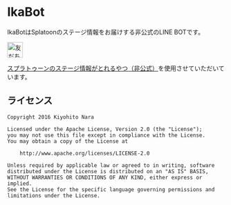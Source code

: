 # IkaBot
IkaBotはSplatoonのステージ情報をお届けする非公式のLINE BOTです。

<a href="https://line.me/R/ti/p/%40ofk9631s"><img height="36" border="0" alt="友だち追加" src="https://scdn.line-apps.com/n/line_add_friends/btn/ja.png"></a>

[スプラトゥーンのステージ情報がとれるやつ（非公式）](http://splapi.retrorocket.biz/)を使用させていただいています。

## ライセンス
    Copyright 2016 Kiyohito Nara

    Licensed under the Apache License, Version 2.0 (the "License");
    you may not use this file except in compliance with the License.
    You may obtain a copy of the License at

        http://www.apache.org/licenses/LICENSE-2.0

    Unless required by applicable law or agreed to in writing, software
    distributed under the License is distributed on an "AS IS" BASIS,
    WITHOUT WARRANTIES OR CONDITIONS OF ANY KIND, either express or implied.
    See the License for the specific language governing permissions and
    limitations under the License.
